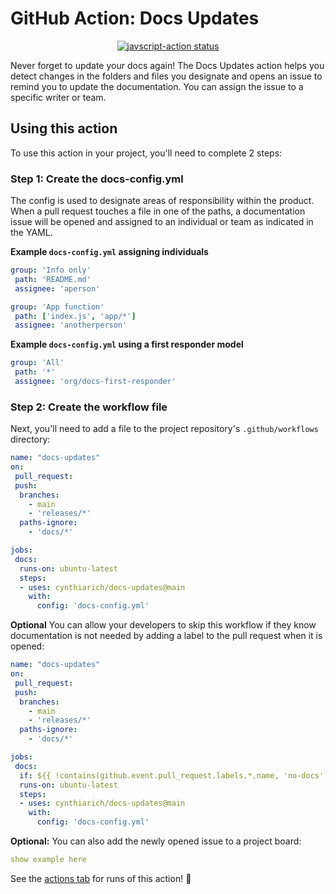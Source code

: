 # GitHub Action: Docs Updates 

<p align="center">
  <a href="https://github.com/cynthiarich/docs-updates/actions"><img alt="javscript-action status" src="https://github.com/cynthiarich/docs-updates/workflows/units-test/badge.svg"></a>
</p>
 
 Never forget to update your docs again! The Docs Updates action helps you detect changes in the folders and files you designate and opens an issue to remind you to update the documentation. You can assign the issue to a specific writer or team.

## Using this action

To use this action in your project, you'll need to complete 2 steps:

### Step 1: Create the docs-config.yml

The config is used to designate areas of responsibility within the product. When a pull request touches a file in one of the paths, a documentation issue will be opened and assigned to an individual or team as indicated in the YAML. 

**Example `docs-config.yml` assigning individuals**

```yaml
group: 'Info only'
 path: 'README.md'
 assignee: 'aperson'

group: 'App function'
 path: ['index.js', 'app/*']
 assignee: 'anotherperson'
```

**Example `docs-config.yml` using a first responder model**

```yaml
group: 'All'
 path: '*'
 assignee: 'org/docs-first-responder'
```

### Step 2: Create the workflow file

Next, you'll need to add a file to the project repository's `.github/workflows` directory:

```yaml
name: "docs-updates"
on:
 pull_request:
 push:
  branches:
    - main
    - 'releases/*'
  paths-ignore:
    - 'docs/*'

jobs:
 docs:
  runs-on: ubuntu-latest
  steps:
  - uses: cynthiarich/docs-updates@main
    with:
      config: 'docs-config.yml'
```

**Optional** You can allow your developers to skip this workflow if they know documentation is not needed by adding a label to the pull request when it is opened:

```yaml
name: "docs-updates"
on:
 pull_request:
 push:
  branches:
    - main
    - 'releases/*'
  paths-ignore:
    - 'docs/*'

jobs:
 docs:
  if: ${{ !contains(github.event.pull_request.labels.*.name, 'no-docs') }}
  runs-on: ubuntu-latest
  steps:
  - uses: cynthiarich/docs-updates@main
    with:
      config: 'docs-config.yml'
```

**Optional:** You can also add the newly opened issue to a project board:

```yaml
show example here
```

See the [actions tab](https://github.com/cynthiarich/docs-updates/actions) for runs of this action! :rocket:
